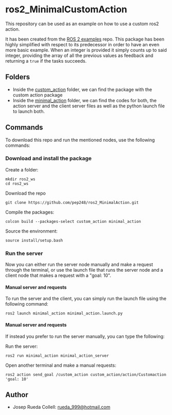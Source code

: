 # ros2_MinimalCustomAction

This repository can be used as an example on how to use a custom ros2 action.

It has been created from the [ROS 2 examples](https://github.com/ros2/examples/tree/humble) repo.
This package has been highly simplified with respect to its predecessor in order to have an even more basic example.
When an integer is provided it simply counts up to said integer, providing the array of all the previous values as feedback and returning a `true` if the tasks succeeds.


## Folders
* Inside the [custom_action](custom_action) folder, we can find the package with the custom action package
* Inside the [minimal_action](minimal_action) folder, we can find the codes for both, the action server and the client server files as well as the python launch file to launch both.

## Commands
To download this repo and run the mentioned nodes, use the following commands:

### Download and install the package
Create a folder:
```
mkdir ros2_ws
cd ros2_ws
```

Download the repo
```
git clone https://github.com/pep248/ros2_MinimalAction.git
```

Compile the packages:
```
colcon build --packages-select custom_action minimal_action
```

Source the environment:
```
source install/setup.bash
```
### Run the server
Now you can either run the server node manually and make a request through the terminal, or use the launch file that runs the server node and a client node that makes a request with a "goal: 10".

#### Manual server and requests
To run the server and the client, you can simply run the launch file using the following command:
```
ros2 launch minimal_action minimal_action.launch.py 
```

#### Manual server and requests
If instead you prefer to run the server manually, you can type the following:

Run the server:
```
ros2 run minimal_action minimal_action_server 
```

Open another terminal and make a manual requests:
```
ros2 action send_goal /custom_action custom_action/action/Customaction 'goal: 10'
```

## Author
* Josep Rueda Collell: rueda_999@hotmail.com


